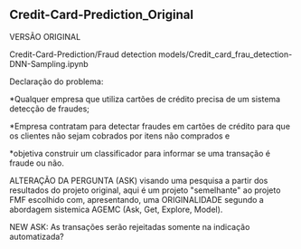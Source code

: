 ## Credit-Card-Prediction_Original

VERSÃO ORIGINAL

Credit-Card-Prediction/Fraud detection models/Credit_card_frau_detection-DNN-Sampling.ipynb

Declaração do problema:

*Qualquer empresa que utiliza cartões de crédito precisa de um sistema detecção de fraudes;

*Empresa contratam para detectar fraudes em cartões de crédito para que os clientes não sejam cobrados por itens não comprados e

*objetiva construir um classificador para informar se uma transação é fraude ou não.

ALTERAÇÃO DA PERGUNTA (ASK) visando uma pesquisa a partir dos resultados do projeto original, aqui é um projeto "semelhante" ao projeto FMF escolhido com, apresentando, uma ORIGINALIDADE segundo a abordagem sistemica AGEMC (Ask, Get, Explore, Model).

NEW ASK: As transações serão rejeitadas somente na indicação automatizada?
